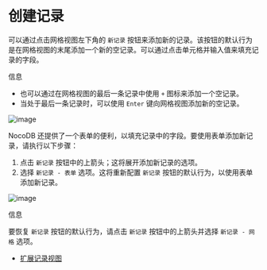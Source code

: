 # 创建记录

可以通过点击网格视图左下角的 `新记录` 按钮来添加新的记录。该按钮的默认行为是在网格视图的末尾添加一个新的空记录。可以通过点击单元格并输入值来填充记录的字段。

信息

-   也可以通过在网格视图的最后一条记录中使用 `+` 图标来添加一个空记录。
-   当处于最后一条记录时，可以使用 `Enter` 键向网格视图添加新的空记录。

![image](https://docs.nocodb.com/assets/images/new-record-grid-e4d85bb7d2f9e37da7c6acf40952b1d5.png)

NocoDB 还提供了一个表单的便利，以填充记录中的字段。要使用表单添加新记录，请执行以下步骤：

1.  点击 `新记录` 按钮中的上箭头；这将展开添加新记录的选项。
2.  选择 `新记录 - 表单` 选项。这将重新配置 `新记录` 按钮的默认行为，以使用表单添加新记录。

![image](https://docs.nocodb.com/assets/images/new-record-form-569f5f5eea2b00a14f9062152a024501.png)

信息

要恢复 `新记录` 按钮的默认行为，请点击 `新记录` 按钮中的上箭头并选择 `新记录 - 网格` 选项。

-   [扩展记录视图](https://docs.nocodb.com/records/expand-record)